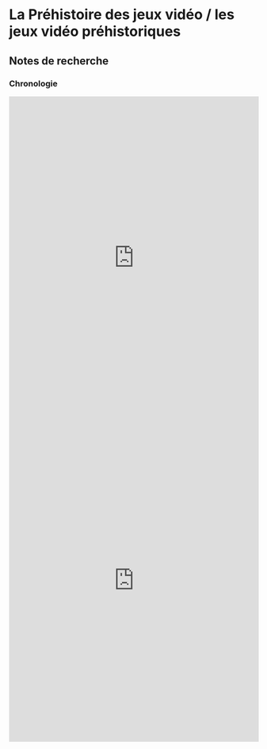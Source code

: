 # La Préhistoire des jeux vidéo / les jeux vidéo préhistoriques
## Notes de recherche

### Chronologie

<iframe src='https://cdn.knightlab.com/libs/timeline3/latest/embed/index.html?source=1naumRjnR7wHaTR5ONsUOHRCGYeYthrBWx84xPdmciYw&font=Default&lang=en&initial_zoom=2&height=650' width='100%' height='650' webkitallowfullscreen mozallowfullscreen allowfullscreen frameborder='0'></iframe>

<iframe src='https://cdn.knightlab.com/libs/timeline3/latest/embed/index.html?source=1GMTqjg3m77f2dQYjvvWnaT4YmbAbbSXLPSRrKrREkRk&font=Default&lang=fr&timenav_position=top&initial_zoom=0&height=650' width='100%' height='650' webkitallowfullscreen mozallowfullscreen allowfullscreen frameborder='0'></iframe>
